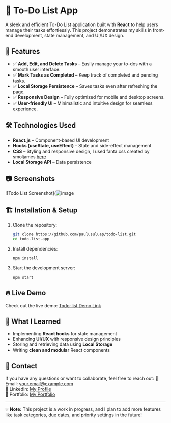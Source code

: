 # 📌 To-Do List App

A sleek and efficient To-Do List application built with **React** to help users manage their tasks effortlessly. This project demonstrates my skills in front-end development, state management, and UI/UX design.

## 🚀 Features

- ✅ **Add, Edit, and Delete Tasks** – Easily manage your to-dos with a smooth user interface.
- ✅ **Mark Tasks as Completed** – Keep track of completed and pending tasks.
- ✅ **Local Storage Persistence** – Saves tasks even after refreshing the page.
- ✅ **Responsive Design** – Fully optimized for mobile and desktop screens.
- ✅ **User-friendly UI** – Minimalistic and intuitive design for seamless experience.

## 🛠️ Technologies Used

- **React.js** – Component-based UI development
- **Hooks (useState, useEffect)** – State and side-effect management
- **CSS** – Styling and responsive design, I used fanta.css created by smoljames [here](https://github.com/jamezmca/fantacss)
- **Local Storage API** – Data persistence

## 📷 Screenshots

![Todo List Screenshot](![image](https://github.com/user-attachments/assets/6351bfb3-36b0-4901-8876-22f67f0c46a0)

## 🏗️ Installation & Setup

1. Clone the repository:
   ```bash
   git clone https://github.com/paulusuluap/todo-list.git
   cd todo-list-app
   ```
2. Install dependencies:
   ```bash
   npm install
   ```
3. Start the development server:
   ```bash
   npm start
   ```

## 🔥 Live Demo

Check out the live demo: [Todo-list Demo Link](https://your-live-demo-link.com)

## 🎯 What I Learned

- Implementing **React hooks** for state management
- Enhancing **UI/UX** with responsive design principles
- Storing and retrieving data using **Local Storage**
- Writing **clean and modular** React components

## 📩 Contact

If you have any questions or want to collaborate, feel free to reach out:
📧 Email: your.email@example.com  
💼 LinkedIn: [My Profile](https://www.linkedin.com/in/andrewpaulsergio/)  
🚀 Portfolio: [My Portfolio](https://paul-portfolio-nine.vercel.app/)


---

💡 **Note:** This project is a work in progress, and I plan to add more features like task categories, due dates, and priority settings in the future!

